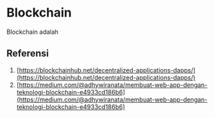 # Blockchain

Blockchain adalah

## Referensi

1. [https://blockchainhub.net/decentralized-applications-dapps/](https://blockchainhub.net/decentralized-applications-dapps/)
1. [https://medium.com/@adhywiranata/membuat-web-app-dengan-teknologi-blockchain-e4933cd186b6](https://medium.com/@adhywiranata/membuat-web-app-dengan-teknologi-blockchain-e4933cd186b6)
